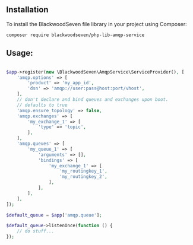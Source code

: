 ## Installation

To install the BlackwoodSeven file library in your project using Composer:

```composer require blackwoodseven/php-lib-amqp-service```

## Usage:

```php

$app->register(new \BlackwoodSeven\AmqpService\ServiceProvider(), [
    'amqp.options' => [
        'product' => 'my_app_id',
        'dsn' => 'amqp://user:pass@host:port/vhost',
    ],
    // don't declare and bind queues and exchanges upon boot.
    // defaults to true
    'amqp.ensure_topology' => false,
    'amqp.exchanges' => [
        'my_exchange_1' => [
            'type' => 'topic',
        ],
    ],
    'amqp.queues' => [
        'my_queue_1' => [
            'arguments' => [],
            'bindings' => [
                'my_exchange_1' => [
                    'my_routingkey_1',
                    'my_routingkey_2',
                ],
            ],
        ],
    ],
]);

$default_queue = $app['amqp.queue'];

$default_queue->listenOnce(function () {
    // do stuff...
});
```
